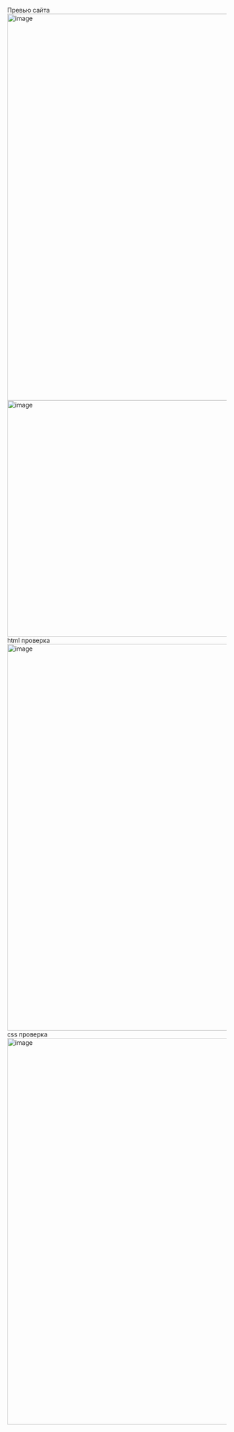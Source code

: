 Превью сайта
<img width="1910" height="885" alt="image" src="https://github.com/user-attachments/assets/d8c92b89-d553-413d-b073-97ac240e3e9a" />
<img width="660" height="541" alt="image" src="https://github.com/user-attachments/assets/a6077689-3157-451e-a4c0-c7a8e4cee48a" />
html проверка
<img width="1910" height="885" alt="image" src="https://github.com/user-attachments/assets/6c1abe61-514f-47cb-a116-3acb3a7991d5" />
css проверка
<img width="1910" height="885" alt="image" src="https://github.com/user-attachments/assets/95e5a2af-f73b-47eb-9cbb-0a817dde0d4d" />









